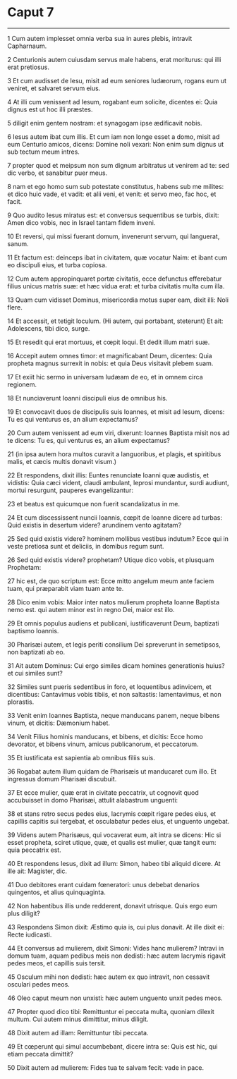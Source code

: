 # Caput 7

***

1 Cum autem implesset omnia verba sua in aures plebis, intravit Capharnaum.

2 Centurionis autem cuiusdam servus male habens, erat moriturus: qui illi erat pretiosus.

3 Et cum audisset de Iesu, misit ad eum seniores Iudæorum, rogans eum ut veniret, et salvaret servum eius.

4 At illi cum venissent ad Iesum, rogabant eum solicite, dicentes ei: Quia dignus est ut hoc illi præstes.

5 diligit enim gentem nostram: et synagogam ipse ædificavit nobis.

6 Iesus autem ibat cum illis. Et cum iam non longe esset a domo, misit ad eum Centurio amicos, dicens: Domine noli vexari: Non enim sum dignus ut sub tectum meum intres.

7 propter quod et meipsum non sum dignum arbitratus ut venirem ad te: sed dic verbo, et sanabitur puer meus.

8 nam et ego homo sum sub potestate constitutus, habens sub me milites: et dico huic vade, et vadit: et alii veni, et venit: et servo meo, fac hoc, et facit.

9 Quo audito Iesus miratus est: et conversus sequentibus se turbis, dixit: Amen dico vobis, nec in Israel tantam fidem inveni.

10 Et reversi, qui missi fuerant domum, invenerunt servum, qui languerat, sanum.

11 Et factum est: deinceps ibat in civitatem, quæ vocatur Naim: et ibant cum eo discipuli eius, et turba copiosa.

12 Cum autem appropinquaret portæ civitatis, ecce defunctus efferebatur filius unicus matris suæ: et hæc vidua erat: et turba civitatis multa cum illa.

13 Quam cum vidisset Dominus, misericordia motus super eam, dixit illi: Noli flere.

14 Et accessit, et tetigit loculum. (Hi autem, qui portabant, steterunt) Et ait: Adolescens, tibi dico, surge.

15 Et resedit qui erat mortuus, et cœpit loqui. Et dedit illum matri suæ.

16 Accepit autem omnes timor: et magnificabant Deum, dicentes: Quia propheta magnus surrexit in nobis: et quia Deus visitavit plebem suam.

17 Et exiit hic sermo in universam Iudæam de eo, et in omnem circa regionem.

18 Et nunciaverunt Ioanni discipuli eius de omnibus his.

19 Et convocavit duos de discipulis suis Ioannes, et misit ad Iesum, dicens: Tu es qui venturus es, an alium expectamus?

20 Cum autem venissent ad eum viri, dixerunt: Ioannes Baptista misit nos ad te dicens: Tu es, qui venturus es, an alium expectamus?

21 (in ipsa autem hora multos curavit a languoribus, et plagis, et spiritibus malis, et cæcis multis donavit visum.)

22 Et respondens, dixit illis: Euntes renunciate Ioanni quæ audistis, et vidistis: Quia cæci vident, claudi ambulant, leprosi mundantur, surdi audiunt, mortui resurgunt, pauperes evangelizantur:

23 et beatus est quicumque non fuerit scandalizatus in me.

24 Et cum discessissent nuncii Ioannis, cœpit de Ioanne dicere ad turbas: Quid existis in desertum videre? arundinem vento agitatam?

25 Sed quid existis videre? hominem mollibus vestibus indutum? Ecce qui in veste pretiosa sunt et deliciis, in domibus regum sunt.

26 Sed quid existis videre? prophetam? Utique dico vobis, et plusquam Prophetam:

27 hic est, de quo scriptum est: Ecce mitto angelum meum ante faciem tuam, qui præparabit viam tuam ante te.

28 Dico enim vobis: Maior inter natos mulierum propheta Ioanne Baptista nemo est. qui autem minor est in regno Dei, maior est illo.

29 Et omnis populus audiens et publicani, iustificaverunt Deum, baptizati baptismo Ioannis.

30 Pharisæi autem, et legis periti consilium Dei spreverunt in semetipsos, non baptizati ab eo.

31 Ait autem Dominus: Cui ergo similes dicam homines generationis huius? et cui similes sunt?

32 Similes sunt pueris sedentibus in foro, et loquentibus adinvicem, et dicentibus: Cantavimus vobis tibiis, et non saltastis: lamentavimus, et non plorastis.

33 Venit enim Ioannes Baptista, neque manducans panem, neque bibens vinum, et dicitis: Dæmonium habet.

34 Venit Filius hominis manducans, et bibens, et dicitis: Ecce homo devorator, et bibens vinum, amicus publicanorum, et peccatorum.

35 Et iustificata est sapientia ab omnibus filiis suis.

36 Rogabat autem illum quidam de Pharisæis ut manducaret cum illo. Et ingressus domum Pharisæi discubuit.

37 Et ecce mulier, quæ erat in civitate peccatrix, ut cognovit quod accubuisset in domo Pharisæi, attulit alabastrum unguenti:

38 et stans retro secus pedes eius, lacrymis cœpit rigare pedes eius, et capillis capitis sui tergebat, et osculabatur pedes eius, et unguento ungebat.

39 Videns autem Pharisæus, qui vocaverat eum, ait intra se dicens: Hic si esset propheta, sciret utique, quæ, et qualis est mulier, quæ tangit eum: quia peccatrix est.

40 Et respondens Iesus, dixit ad illum: Simon, habeo tibi aliquid dicere. At ille ait: Magister, dic.

41 Duo debitores erant cuidam fœneratori: unus debebat denarios quingentos, et alius quinquaginta.

42 Non habentibus illis unde redderent, donavit utrisque. Quis ergo eum plus diligit?

43 Respondens Simon dixit: Æstimo quia is, cui plus donavit. At ille dixit ei: Recte iudicasti.

44 Et conversus ad mulierem, dixit Simoni: Vides hanc mulierem? Intravi in domum tuam, aquam pedibus meis non dedisti: hæc autem lacrymis rigavit pedes meos, et capillis suis tersit.

45 Osculum mihi non dedisti: hæc autem ex quo intravit, non cessavit osculari pedes meos.

46 Oleo caput meum non unxisti: hæc autem unguento unxit pedes meos.

47 Propter quod dico tibi: Remittuntur ei peccata multa, quoniam dilexit multum. Cui autem minus dimittitur, minus diligit.

48 Dixit autem ad illam: Remittuntur tibi peccata.

49 Et cœperunt qui simul accumbebant, dicere intra se: Quis est hic, qui etiam peccata dimittit?

50 Dixit autem ad mulierem: Fides tua te salvam fecit: vade in pace.

